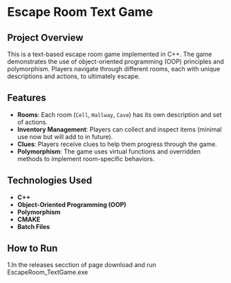 # Escape Room Text Game

## Project Overview
This is a text-based escape room game implemented in C++. The game demonstrates the use of object-oriented programming (OOP) principles and polymorphism. Players navigate through different rooms, each with unique descriptions and actions, to ultimately escape.

## Features
- **Rooms**: Each room (`Cell`, `Hallway`, `Cave`) has its own description and set of actions.
- **Inventory Management**: Players can collect and inspect items (minimal use now but will add to in future).
- **Clues**: Players receive clues to help them progress through the game.
- **Polymorphism**: The game uses virtual functions and overridden methods to implement room-specific behaviors.

## Technologies Used
- **C++**
- **Object-Oriented Programming (OOP)**
- **Polymorphism**
- **CMAKE**
- **Batch Files**

## How to Run
1.In the releases secction of page download and run EscapeRoom_TextGame.exe
